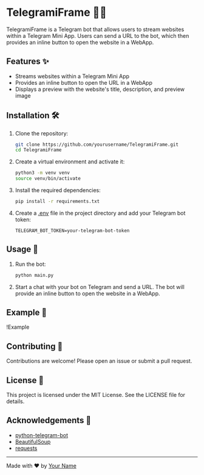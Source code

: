 # TelegramiFrame 🤖🌐

TelegramiFrame is a Telegram bot that allows users to stream websites within a Telegram Mini App. Users can send a URL to the bot, which then provides an inline button to open the website in a WebApp.

## Features ✨

- Streams websites within a Telegram Mini App
- Provides an inline button to open the URL in a WebApp
- Displays a preview with the website's title, description, and preview image

## Installation 🛠️

1. Clone the repository:
    ```sh
    git clone https://github.com/yourusername/TelegramiFrame.git
    cd TelegramiFrame
    ```

2. Create a virtual environment and activate it:
    ```sh
    python3 -m venv venv
    source venv/bin/activate
    ```

3. Install the required dependencies:
    ```sh
    pip install -r requirements.txt
    ```

4. Create a [.env](http://_vscodecontentref_/0) file in the project directory and add your Telegram bot token:
    ```env
    TELEGRAM_BOT_TOKEN=your-telegram-bot-token
    ```

## Usage 🚀

1. Run the bot:
    ```sh
    python main.py
    ```

2. Start a chat with your bot on Telegram and send a URL. The bot will provide an inline button to open the website in a WebApp.

## Example 📸

!Example

## Contributing 🤝

Contributions are welcome! Please open an issue or submit a pull request.

## License 📄

This project is licensed under the MIT License. See the LICENSE file for details.

## Acknowledgements 🙏

- [python-telegram-bot](https://github.com/python-telegram-bot/python-telegram-bot)
- [BeautifulSoup](https://www.crummy.com/software/BeautifulSoup/)
- [requests](https://docs.python-requests.org/en/latest/)

---

Made with ❤️ by [Your Name](https://github.com/yourusername)